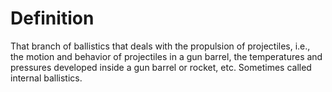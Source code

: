 # Definition

That branch of ballistics that deals with the propulsion of projectiles,
i.e., the motion and behavior of projectiles in a gun barrel, the
temperatures and pressures developed inside a gun barrel or rocket, etc.
Sometimes called internal ballistics.
